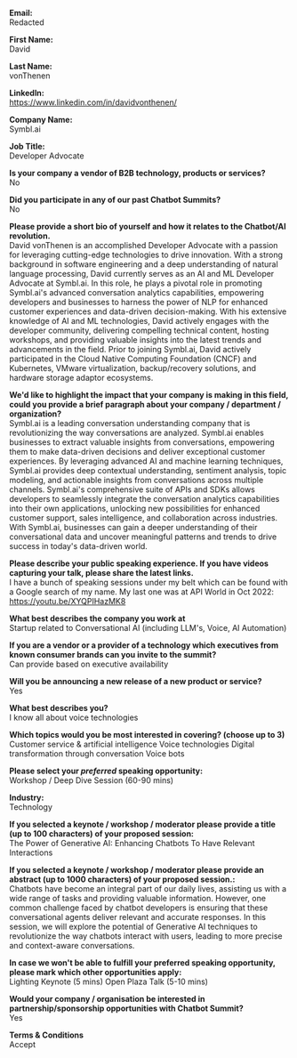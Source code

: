 **Email:**  
Redacted

**First Name:**  
David

**Last Name:**  
vonThenen

**LinkedIn:**  
https://www.linkedin.com/in/davidvonthenen/

**Company Name:**  
Symbl.ai

**Job Title:**  
Developer Advocate

**Is your company a vendor of B2B technology, products or services?**  
No

**Did you participate in any of our past Chatbot Summits?**  
No

**Please provide a short bio of yourself and how it relates to the Chatbot/AI revolution.**  
David vonThenen is an accomplished Developer Advocate with a passion for leveraging cutting-edge technologies to drive innovation. With a strong background in software engineering and a deep understanding of natural language processing, David currently serves as an AI and ML Developer Advocate at Symbl.ai. In this role, he plays a pivotal role in promoting Symbl.ai's advanced conversation analytics capabilities, empowering developers and businesses to harness the power of NLP for enhanced customer experiences and data-driven decision-making. With his extensive knowledge of AI and ML technologies, David actively engages with the developer community, delivering compelling technical content, hosting workshops, and providing valuable insights into the latest trends and advancements in the field. Prior to joining Symbl.ai, David actively participated in the Cloud Native Computing Foundation (CNCF) and Kubernetes, VMware virtualization, backup/recovery solutions, and hardware storage adaptor ecosystems.

**We'd like to highlight the impact that your company is making in this field, could you provide a brief paragraph about your company / department / organization?**  
Symbl.ai is a leading conversation understanding company that is revolutionizing the way conversations are analyzed. Symbl.ai enables businesses to extract valuable insights from conversations, empowering them to make data-driven decisions and deliver exceptional customer experiences. By leveraging advanced AI and machine learning techniques, Symbl.ai provides deep contextual understanding, sentiment analysis, topic modeling, and actionable insights from conversations across multiple channels. Symbl.ai's comprehensive suite of APIs and SDKs allows developers to seamlessly integrate the conversation analytics capabilities into their own applications, unlocking new possibilities for enhanced customer support, sales intelligence, and collaboration across industries. With Symbl.ai, businesses can gain a deeper understanding of their conversational data and uncover meaningful patterns and trends to drive success in today's data-driven world.

**Please describe your public speaking experience. If you have videos capturing your talk, please share the latest links.**  
I have a bunch of speaking sessions under my belt which can be found with a Google search of my name. My last one was at API World in Oct 2022: https://youtu.be/XYQPIHazMK8

**What best describes the company you work at**  
Startup related to Conversational AI (including LLM's, Voice, AI Automation)

**If you are a vendor or a provider of a technology which executives from known consumer brands can you invite to the summit?**  
Can provide based on executive availability

**Will you be announcing a new release of a new product or service?**  
Yes

**What best describes you?**  
I know all about voice technologies

**Which topics would you be most interested in covering? (choose up to 3)**  
Customer service & artificial intelligence
Voice technologies
Digital transformation through conversation
Voice bots

**Please select your *preferred* speaking opportunity:**  
Workshop / Deep Dive Session (60-90 mins)

**Industry:**  
Technology

**If you selected a keynote / workshop / moderator please provide a title (up to 100 characters) of your proposed session:**  
The Power of Generative AI: Enhancing Chatbots To Have Relevant Interactions

**If you selected a keynote / workshop / moderator please provide an abstract (up to 1000 characters) of your proposed session.:**  
Chatbots have become an integral part of our daily lives, assisting us with a wide range of tasks and providing valuable information. However, one common challenge faced by chatbot developers is ensuring that these conversational agents deliver relevant and accurate responses. In this session, we will explore the potential of Generative AI techniques to revolutionize the way chatbots interact with users, leading to more precise and context-aware conversations.

**In case we won't be able to fulfill your preferred speaking opportunity, please mark which other opportunities apply:**  
Lighting Keynote (5 mins)
Open Plaza Talk (5-10 mins)

**Would your company / organisation be interested in partnership/sponsorship opportunities with Chatbot Summit?**  
Yes

**Terms & Conditions**  
Accept
